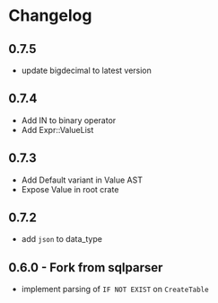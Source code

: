 # Changelog

## 0.7.5
- update bigdecimal to latest version

## 0.7.4
 - Add IN to binary operator
 - Add Expr::ValueList

## 0.7.3
- Add Default variant in Value AST
- Expose Value in root crate

## 0.7.2
- add `json` to data_type

## 0.6.0 - Fork from sqlparser
- implement parsing of `IF NOT EXIST` on `CreateTable`

